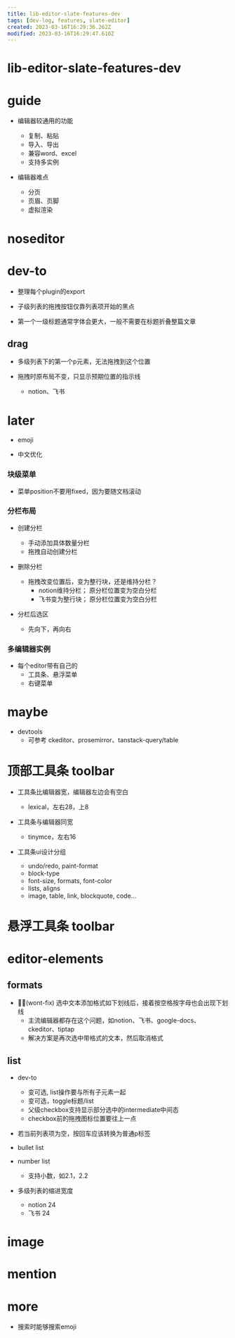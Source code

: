 ```yaml
---
title: lib-editor-slate-features-dev
tags: [dev-log, features, slate-editor]
created: 2023-03-16T16:29:36.262Z
modified: 2023-03-16T16:29:47.610Z
---
```


# lib-editor-slate-features-dev

# guide
- 编辑器较通用的功能
  - 复制、粘贴
  - 导入、导出
  - 兼容word、excel
  - 支持多实例

- 编辑器难点
  - 分页
  - 页眉、页脚
  - 虚拟渲染
# noseditor

# dev-to

- 整理每个plugin的export

- 子级列表的拖拽按钮仅靠列表项开始的黑点

- 第一个一级标题通常字体会更大，一般不需要在标题折叠整篇文章

## drag

- 多级列表下的第一个p元素，无法拖拽到这个位置

- 拖拽时原布局不变，只显示预期位置的指示线
  - notion、飞书
# later
- emoji

- 中文优化

### 块级菜单

- 菜单position不要用fixed，因为要随文档滚动

### 分栏布局

- 创建分栏
  - 手动添加具体数量分栏
  - 拖拽自动创建分栏

- 删除分栏
  - 拖拽改变位置后，变为整行块，还是维持分栏？
    - notion维持分栏； 原分栏位置变为空白分栏
    - 飞书变为整行块； 原分栏位置变为空白分栏

- 分栏后选区
  - 先向下，再向右

### 多编辑器实例

- 每个editor带有自己的
  - 工具条、悬浮菜单
  - 右键菜单
# maybe
- devtools
  - 可参考 ckeditor、prosemirror、tanstack-query/table
# 顶部工具条 toolbar
- 工具条比编辑器宽，编辑器左边会有空白
  - lexical，左右28，上8

- 工具条与编辑器同宽
  - tinymce，左右16

- 工具条ui设计分组
  - undo/redo, paint-format
  - block-type
  - font-size, formats, font-color
  - lists, aligns
  - image, table, link, blockquote, code...
# 悬浮工具条 toolbar

# editor-elements

## formats

- 👏🏻(wont-fix) 选中文本添加格式如下划线后，接着按空格按字母也会出现下划线
  - 主流编辑器都存在这个问题，如notion、飞书、google-docs、ckeditor、tiptap
  - 解决方案是再次选中带格式的文本，然后取消格式

## list

- dev-to
  - 变可选, list操作要与所有子元素一起
  - 变可选，toggle标题/list
  - 父级checkbox支持显示部分选中的intermediate中间态
  - checkbox前的拖拽图标位置要往上一点

- 若当前列表项为空，按回车应该转换为普通p标签

- bullet list

- number list
  - 支持小数，如2.1，2.2

- 多级列表的缩进宽度
  - notion 24
  - 飞书 24
# image

# mention

# more
- 搜索时能够搜索emoji
